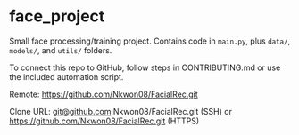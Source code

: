 # face_project

Small face processing/training project. Contains code in `main.py`, plus `data/`, `models/`, and `utils/` folders.

To connect this repo to GitHub, follow steps in CONTRIBUTING.md or use the included automation script.

Remote: https://github.com/Nkwon08/FacialRec.git

Clone URL: git@github.com:Nkwon08/FacialRec.git (SSH) or https://github.com/Nkwon08/FacialRec.git (HTTPS)

